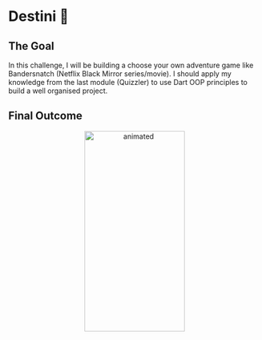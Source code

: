 # Destini 🤔

## The Goal

In this challenge, I will be building a choose your own adventure game like Bandersnatch (Netflix Black Mirror series/movie). I should apply my knowledge from the last module (Quizzler) to use Dart OOP principles to build a well organised project.

## Final Outcome

<p align="center">
  <img src="https://github.com/londonappbrewery/Images/blob/master/Destini.gif" width="200" height="400" alt="animated" />
</p>




